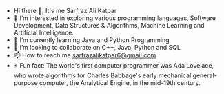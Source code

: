 - Hi there 👋, It's me Sarfraz Ali Katpar
- 👀 I’m interested in exploring various programming languages, Software Development, Data Structures & Algorithms, Machine Learning and Artificial Intelligence. 
- 🌱 I’m currently learning Java and Python Programming 
- 💞️ I’m looking to collaborate on C++, Java, Python and SQL
- 📫 How to reach me sarfrazalikatpar6@gmail.com
- ⚡ Fun fact:  The world's first computer programmer was Ada Lovelace, who wrote algorithms for Charles Babbage's early mechanical general-purpose computer, the Analytical Engine, in the mid-19th century.

<!---
KatparSarfraz1214/KatparSarfraz1214 is a ✨ special ✨ repository because its `README.md` (this file) appears on your GitHub profile.
You can click the Preview link to take a look at your changes.
--->
